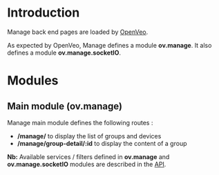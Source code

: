 # Introduction

Manage back end pages are loaded by [OpenVeo](https://github.com/veo-labs/openveo-core).

As expected by OpenVeo, Manage defines a module **ov.manage**.
It also defines a module **ov.manage.socketIO**.

# Modules

## Main module (**ov.manage**)

Manage main module defines the following routes :

- **/manage/** to display the list of groups and devices
- **/manage/group-detail/:id** to display the content of a group

**Nb:** Available services / filters defined in **ov.manage** and **ov.manage.socketIO** modules are described in the [API](/api/back-end/modules/ov.manage.html).
